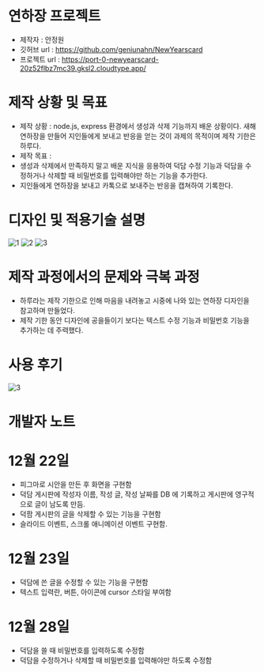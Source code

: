 # 연하장 프로젝트
- 제작자 : 안정원
- 깃허브 url : https://github.com/geniunahn/NewYearscard
- 프로젝트 url : https://port-0-newyearscard-20z52flbz7mc39.gksl2.cloudtype.app/

# 제작 상황 및 목표
- 제작 상황 : node.js, express 환경에서 생성과 삭제 기능까지 배운 상황이다. 새해 연하장을 만들어 지인들에게 보내고 반응을 얻는 것이 과제의 목적이며 제작 기한은 하루다.
- 제작 목표 :
- 생성과 삭제에서 만족하지 말고 배운 지식을 응용하여 덕담 수정 기능과 덕담을 수정하거나 삭제할 때 비밀번호를 입력해야만 하는 기능을 추가한다.
- 지인들에게 연하장을 보내고 카톡으로 보내주는 반응을 캡쳐하여 기록한다.

# 디자인 및 적용기술 설명

![1](https://user-images.githubusercontent.com/106502672/209252433-cbc5260c-9383-4af2-ba6f-8486d7a87e40.jpg)
![2](https://user-images.githubusercontent.com/106502672/210084027-2852a8d4-138b-49c8-8696-6d200b465f37.jpg)
![3](https://user-images.githubusercontent.com/106502672/210083422-ba83834a-ee4d-49c0-9a73-366a52ddd5a0.jpg)

# 제작 과정에서의 문제와 극복 과정
- 하루라는 제작 기한으로 인해 마음을 내려놓고 시중에 나와 있는 연하장 디자인을 참고하며 만들었다.
- 제작 기한 동안 디자인에 공을들이기 보다는 텍스트 수정 기능과 비밀번호 기능을 추가하는 데 주력했다. 

# 사용 후기
![3](https://user-images.githubusercontent.com/106502672/209252447-21c01205-a285-4777-b511-54295c695c0c.jpg)

# 개발자 노트
# 12월 22일
- 피그마로 시안을 만든 후 화면을 구현함
- 덕담 게시판에 작성자 이름, 작성 글, 작성 날짜를 DB 에 기록하고 게시판에 영구적으로 글이 남도록 만듬. 
- 덕팜 게시판의 글을 삭제할 수 있는 기능을 구현함
- 슬라이드 이벤트, 스크롤 애니메이션 이벤트 구현함.

# 12월 23일
- 덕담에 쓴 글을 수정할 수 있는 기능을 구현함
- 텍스트 입력란, 버튼, 아이콘에 cursor 스타일 부여함

# 12월 28일
- 덕담을 쓸 때 비밀번호를 입력하도록 수정함
- 덕담을 수정하거나 삭제할 때 비밀번호를 입력해야만 하도록 수정함



